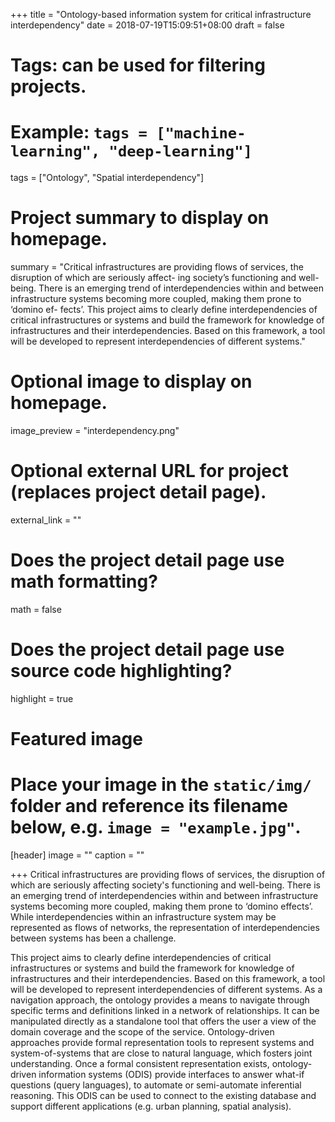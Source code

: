 +++
title = "Ontology-based information system for critical infrastructure interdependency"
date = 2018-07-19T15:09:51+08:00
draft = false

# Tags: can be used for filtering projects.
# Example: `tags = ["machine-learning", "deep-learning"]`
tags = ["Ontology", "Spatial interdependency"]

# Project summary to display on homepage.
summary = "Critical infrastructures are providing flows of services, the disruption of which are seriously affect- ing society’s functioning and well-being. There is an emerging trend of interdependencies within and between infrastructure systems becoming more coupled, making them prone to ‘domino ef- fects’. This project aims to clearly define interdependencies of critical infrastructures or systems and build the framework for knowledge of infrastructures and their interdependencies. Based on this framework, a tool will be developed to represent interdependencies of different systems."

# Optional image to display on homepage.
image_preview = "interdependency.png"

# Optional external URL for project (replaces project detail page).
external_link = ""

# Does the project detail page use math formatting?
math = false

# Does the project detail page use source code highlighting?
highlight = true

# Featured image
# Place your image in the `static/img/` folder and reference its filename below, e.g. `image = "example.jpg"`.
[header]
image = ""
caption = ""

+++
Critical infrastructures are providing flows of services, the disruption of which are seriously affecting society's functioning and well-being. There is an emerging trend of interdependencies within and between infrastructure systems becoming more coupled, making them prone to ‘domino effects’. While interdependencies within an infrastructure system may be represented as flows of networks, the representation of interdependencies between systems has been a challenge.

This project aims to clearly define interdependencies of critical infrastructures or systems and build the framework for knowledge of infrastructures and their interdependencies. Based on this framework, a tool will be developed to represent interdependencies of different systems. As a navigation approach, the ontology provides a means to navigate through specific terms and definitions linked in a network of relationships. It can be manipulated directly as a standalone tool that offers the user a view of the domain coverage and the scope of the service. Ontology-driven approaches provide formal representation tools to represent systems and system-of-systems that are close to natural language, which fosters joint understanding. Once a formal consistent representation exists, ontology- driven information systems (ODIS) provide interfaces to answer what-if questions (query languages), to automate or semi-automate inferential reasoning. This ODIS can be used to connect to the existing database and support different applications (e.g. urban planning, spatial analysis).
